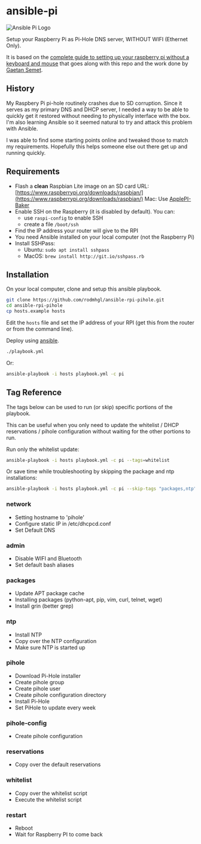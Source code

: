 # ansible-pi

![Ansible Pi Logo](https://raw.github.com/motdotla/ansible-pi/master/ansible-pi.jpg)

Setup your Raspberry Pi as Pi-Hole DNS server, WITHOUT WIFI (Ethernet Only).

It is based on the [complete guide to setting up your raspberry pi without a keyboard and mouse](http://sendgrid.com/blog/complete-guide-set-raspberry-pi-without-keyboard-mouse/) that goes along with this repo and the work done by [Gaetan Semet](https://github.com/gsemet/ansible-rpi-pihole).

## History

My Raspbery Pi pi-hole routinely crashes due to SD corruption. Since it serves as my primary DNS and DHCP server, I needed a way to be able to quickly get it restored without needing to physically interface with the box. I'm also learning Ansible so it seemed natural to try and attack this problem with Ansible.

I was able to find some starting points online and tweaked those to match my requirements. Hopefully this helps someone else out there get up and running quickly.

## Requirements

- Flash a **clean** Raspbian Lite image on an SD card
  URL: [https://www.raspberrypi.org/downloads/raspbian/](https://www.raspberrypi.org/downloads/raspbian/)
  Mac: Use [ApplePI-Baker](https://www.tweaking4all.com/software/macosx-software/macosx-apple-pi-baker/)
- Enable SSH on the Raspberry (it is disabled by default). You can:
  - use `raspi-config` to enable SSH
  - create a file `/boot/ssh`
- Find the IP address your router will give to the RPI
- You need Ansible installed on your local computer (not the Raspberry Pi)
- Install SSHPass:
  - Ubuntu: `sudo apt install sshpass`
  - MacOS: `brew install http://git.io/sshpass.rb`

## Installation

On your local computer, clone and setup this ansible playbook.

```bash
git clone https://github.com/rodmhgl/ansible-rpi-pihole.git
cd ansible-rpi-pihole
cp hosts.example hosts
```

Edit the `hosts` file and set the IP address of your RPI (get this from the router or from the
command line).

Deploy using [ansible](http://www.ansible.com).

```bash
./playbook.yml
```

Or:

```bash
ansible-playbook -i hosts playbook.yml -c pi
```

## Tag Reference

The tags below can be used to run (or skip) specific portions of the playbook.

This can be useful when you only need to update the whitelist / DHCP reservations / pihole configuration without waiting for the other portions to run.

Run only the whitelist update:

```bash
ansible-playbook -i hosts playbook.yml -c pi --tags=whitelist
```

Or save time while troubleshooting by skipping the package and ntp installations:

```bash
ansible-playbook -i hosts playbook.yml -c pi --skip-tags "packages,ntp"
```

### network

- Setting hostname to 'pihole'
- Configure static IP in /etc/dhcpcd.conf
- Set Default DNS

### admin

- Disable WIFI and Bluetooth
- Set default bash aliases

### packages

- Update APT package cache
- Installing packages (python-apt, pip, vim, curl, telnet, wget)
- Install grin (better grep)

### ntp

- Install NTP
- Copy over the NTP configuration
- Make sure NTP is started up

### pihole

- Download Pi-Hole installer
- Create pihole group
- Create pihole user
- Create pihole configuration directory
- Install Pi-Hole
- Set PiHole to update every week

### pihole-config

- Create pihole configuration

### reservations

- Copy over the default reservations

### whitelist

- Copy over the whitelist script
- Execute the whitelist script

### restart

- Reboot
- Wait for Raspberry PI to come back
